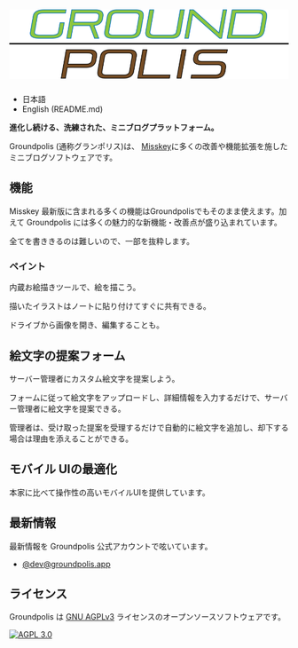 ![Groundpolis](/assets/title.svg)
================================================================

- 日本語
- English (README.md)

**進化し続ける、洗練された、ミニブログプラットフォーム。**

Groundpolis (通称グランポリス)は、 [Misskey](https://github.com/syuilo/misskey)に多くの改善や機能拡張を施したミニブログソフトウェアです。

## 機能

Misskey 最新版に含まれる多くの機能はGroundpolisでもそのまま使えます。加えて Groundpolis には多くの魅力的な新機能・改善点が盛り込まれています。

全てを書ききるのは難しいので、一部を抜粋します。

### ペイント

内蔵お絵描きツールで、絵を描こう。

描いたイラストはノートに貼り付けてすぐに共有できる。

ドライブから画像を開き、編集することも。

## 絵文字の提案フォーム

サーバー管理者にカスタム絵文字を提案しよう。

フォームに従って絵文字をアップロードし、詳細情報を入力するだけで、サーバー管理者に絵文字を提案できる。

管理者は、受け取った提案を受理するだけで自動的に絵文字を追加し、却下する場合は理由を添えることができる。

## モバイル UIの最適化

本家に比べて操作性の高いモバイルUIを提供しています。

最新情報
--------
最新情報を Groundpolis 公式アカウントで呟いています。
- [@dev@groundpolis.app](https://groundpolis.app/@dev)

ライセンス
--------

Groundpolis は [GNU AGPLv3](LICENSE) ライセンスのオープンソースソフトウェアです。

[![AGPL 3.0][agpl-3.0-badge]][AGPL-3.0]

[agpl-3.0]:           https://www.gnu.org/licenses/agpl-3.0.en.html
[agpl-3.0-badge]:     https://img.shields.io/badge/license-AGPL--3.0-444444.svg?style=for-the-badge
